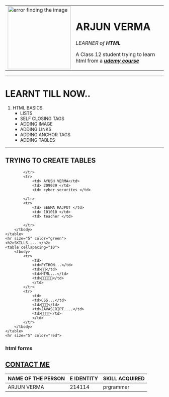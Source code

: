<!DOCTYPE html>
<html lang="en">

<head>
    <meta charset="UTF-8" />
    <meta http-equiv="X-UA-Compatible" content="IE=edge" />
    <meta name="viewport" content="width=device-width, initial-scale=1.0" />
    <meta name="keywords" content="website practice using html, html, web development" />
    <title>ARJUN VERMA</title>
</head>
<link rel="stylesheet" href="css website 1.css">

<body>
    <table cellspacing="30">
        <tr>
            <td>
                <img src="https://scontent.fdel30-1.fna.fbcdn.net/v/t31.18172-0/c0.0.206.206a/p206x206/26910749_1563530550407947_7059804411686177710_o.jpg?_nc_cat=110&ccb=1-3&_nc_sid=da31f3&_nc_ohc=DUmwsd5rzdUAX-u7rG7&tn=dSURxRozvFR3jBZK&_nc_ht=scontent.fdel30-1.fna&tp=27&oh=f981ad71b30a5b0058342cd6ff893316&oe=60E9549F"
                    alt="error finding the image" height="200" width="200">
            </td>
            <td>
                <h1>ARJUN VERMA</h1>
                <p><em>LEARNER of <strong>HTML</strong> </em></p>
                <p>A Class 12 student trying to learn html from a <strong><em> <a
                                href="https://www.udemy.com/cart/success/597462146/"> udemy course</a></em></strong></p>
            </td>
        </tr>
    </table>
    <hr size="5" color="black">
    <h1> LEARNT TILL NOW..</h1>
    <ol type="1">
        <li>HTML BASICS
            <ul type="square">
                <li> LISTS </li>
                <li>SELF CLOSING TAGS</li>
                <li>ADDING IMAGE </li>
                <li>ADDING LINKS </li>
                <li>ADDING ANCHOR TAGS </li>
                <li>ADDING TABLES </li>
            </ul>
        </li>
    </ol>
    <hr size="5" color="blue">
    <h2>TRYING TO CREATE TABLES</h2>
    <table cellspacing="10" >
        <thead>
            <tr>
                <th> NAME OF THE PERSON</th>
                <th> E IDENTITY </th>
                <th> SKILL ACQUIRED </th>
            </tr>
        </thead>
        <tbody>
            <tr>
                <td> ARJUN VERMA </td>
                <td> 214114 </td>
                <td> prgrammer </td>

            </tr>
            <tr>
                <td> AYUSH VERMA</td>
                <td> 209039 </td>
                <td> cyber securites </td>

            </tr>
            <tr>
                <td> SEEMA RAJPUT </td>
                <td> 101010 </td>
                <td> teacher </td>

            </tr>
        </tbody>
    </table>
    <hr size="5" color="green">
    <h2>SKILLS.....</h2>
    <table cellspacing="10">
        <tbody>
            <tr>
                <td>
                <td>PYTHON...</td>
                <td>🥇🥇</td>
                <td>HTML...</td>
                <td>🥇🥇🥇🥇🥇</td>
                </td>
            </tr>
            <tr>
                <td>
                <td>CSS...</td>
                <td>🥇🥇🥇</td>
                <td>JAVASCRIPT....</td>
                <td>🥇🥇🥇🥇</td>
                </td>
            </tr>
        </tbody>
    </table>
    <hr size="5" color="red">
<h3> html forms</h3>
    <h2> <a href="http://127.0.0.1:5500/html%20basics%20practice/self%20closing%20tags%20.html">CONTACT ME </a></h2>
</body>

</html>
